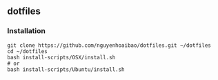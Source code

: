 ## dotfiles

### Installation
```
git clone https://github.com/nguyenhoaibao/dotfiles.git ~/dotfiles
cd ~/dotfiles
bash install-scripts/OSX/install.sh
# or
bash install-scripts/Ubuntu/install.sh
```
